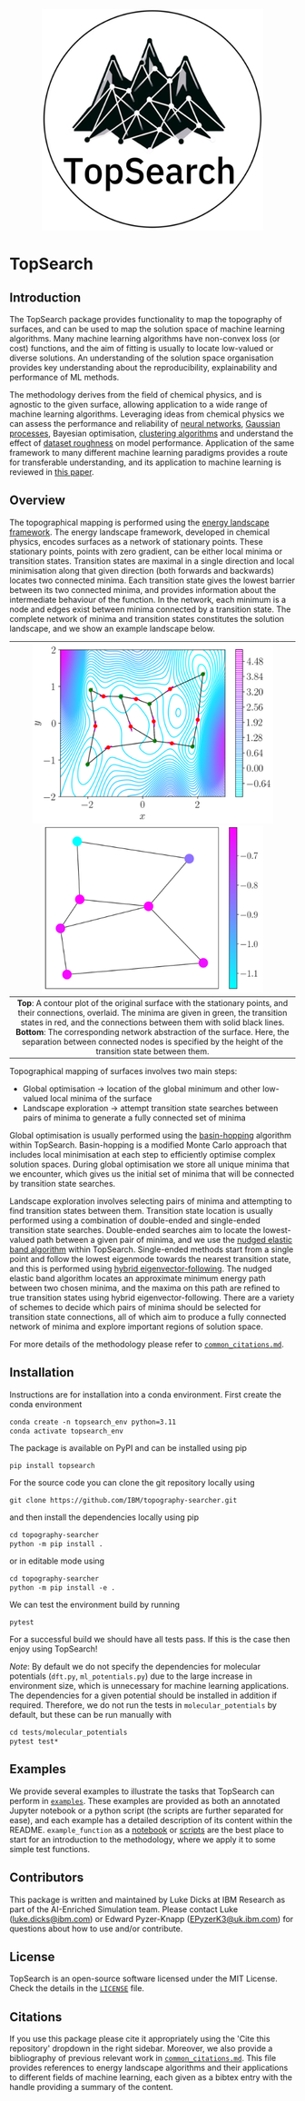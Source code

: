 <p align="center">
    <img src="./images/TopSearchLogo.png" height="390" width="390">
</p>

# TopSearch

## Introduction

The TopSearch package provides functionality to map the topography of surfaces, and can be used to map the solution space of machine learning algorithms. Many machine learning algorithms have non-convex loss (or cost) functions, and the aim of fitting is usually to locate low-valued or diverse solutions. An understanding of the solution space organisation provides key understanding about the reproducibility, explainability and performance of ML methods. 

The methodology derives from the field of chemical physics, and is agnostic to the given surface, allowing application to a wide range of machine learning algorithms. Leveraging ideas from chemical physics we can assess the performance and reliability of [neural networks](https://doi.org/10.1088/2632-2153/ac49a9), [Gaussian processes](https://arxiv.org/abs/2305.10748), Bayesian optimisation, [clustering algorithms](https://doi.org/10.1063/5.0078793) and understand the effect of [dataset roughness](https://doi.org/10.1039/D3ME00189J) on model performance. Application of the same framework to many different machine learning paradigms provides a route for transferable understanding, and its application to machine learning is reviewed in [this paper](https://doi.org/10.1039/D3DD00204G).

## Overview

The topographical mapping is performed using the [energy landscape framework](https://doi.org/10.1146/annurev-physchem-050317-021219). The energy landscape framework, developed in chemical physics, encodes surfaces as a network of stationary points. These stationary points, points with zero gradient, can be either local minima or transition states. Transition states are maximal in a single direction and local minimisation along that given direction (both forwards and backwards) locates two connected minima. Each transition state gives the lowest barrier between its two connected minima, and provides information about the intermediate behaviour of the function. In the network, each minimum is a node and edges exist between minima connected by a transition state. The complete network of minima and transition states constitutes the solution landscape, and we show an example landscape below.

| <img src="./images/StationaryPointsExample.png" height="317" width="425"> <img src="./images/NetworkExample.png" height="295" width="390"> |
|:--:|
| **Top**: A contour plot of the original surface with the stationary points, and their connections, overlaid. The minima are given in green, the transition states in red, and the connections between them with solid black lines. **Bottom**: The corresponding network abstraction of the surface. Here, the separation between connected nodes is specified by the height of the transition state between them. |

Topographical mapping of surfaces involves two main steps:
* Global optimisation &rarr; location of the global minimum and other low-valued local minima of the surface
* Landscape exploration &rarr; attempt transition state searches between pairs of minima to generate a fully connected set of minima

Global optimisation is usually performed using the [basin-hopping](https://arxiv.org/abs/cond-mat/9803344) algorithm within TopSearch. Basin-hopping is a modified Monte Carlo approach that includes local minimisation at each step to efficiently optimise complex solution spaces. During global optimisation we store all unique minima that we encounter, which gives us the initial set of minima that will be connected by transition state searches.

Landscape exploration involves selecting pairs of minima and attempting to find transition states between them. Transition state location is usually performed using a combination of double-ended and single-ended transition state searches. Double-ended searches aim to locate the lowest-valued path between a given pair of minima, and we use the [nudged elastic band algorithm](https://doi.org/10.1063/1.1329672) within TopSearch. Single-ended methods start from a single point and follow the lowest eigenmode towards the nearest transition state, and this is performed using [hybrid eigenvector-following](https://www-wales.ch.cam.ac.uk/pdf/CPL.341.185.2001.pdf). The nudged elastic band algorithm locates an approximate minimum energy path between two chosen minima, and the maxima on this path are refined to true transition states using hybrid eigenvector-following. There are a variety of schemes to decide which pairs of minima should be selected for transition state connections, all of which aim to produce a fully connected network of minima and explore important regions of solution space.

For more details of the methodology please refer to [`common_citations.md`](./common_citations.md).

## Installation

Instructions are for installation into a conda environment. First create the conda environment
```
conda create -n topsearch_env python=3.11
conda activate topsearch_env
```
The package is available on PyPI and can be installed using pip
```
pip install topsearch
```

For the source code you can clone the git repository locally using
```
git clone https://github.com/IBM/topography-searcher.git
```
and then install the dependencies locally using pip
```
cd topography-searcher
python -m pip install .
```
or in editable mode using
```
cd topography-searcher
python -m pip install -e .
```

We can test the environment build by running
```
pytest
```
For a successful build we should have all tests pass. If this is the case then enjoy using TopSearch!

_Note_: By default we do not specify the dependencies for molecular potentials (`dft.py`, `ml_potentials.py`) due to the large increase in environment size, which is unnecessary for machine learning applications. The dependencies for a given potential should be installed in addition if required. Therefore, we do not run the tests in `molecular_potentials` by default, but these can be run manually with
```
cd tests/molecular_potentials
pytest test*
```

## Examples

We provide several examples to illustrate the tasks that TopSearch can perform in [`examples`](./examples). These examples are provided as both an annotated Jupyter notebook or a python script (the scripts are further separated for ease), and each example has a detailed description of its content within the README. `example_function` as a [notebook](./examples/notebooks/example_function.ipynb) or [scripts](./examples/scripts/example_function) are the best place to start for an introduction to the methodology, where we apply it to some simple test functions.

## Contributors

This package is written and maintained by Luke Dicks at IBM Research as part of the AI-Enriched Simulation team. Please contact Luke (<luke.dicks@ibm.com>) or Edward Pyzer-Knapp (<EPyzerK3@uk.ibm.com>) for questions about how to use and/or contribute.

## License

TopSearch is an open-source software licensed under the MIT License. Check the details in the [`LICENSE`](./LICENSE) file.

## Citations

If you use this package please cite it appropriately using the 'Cite this repository' dropdown in the right sidebar. Moreover, we also provide a bibliography of previous relevant work in [`common_citations.md`](./common_citations.md). This file provides references to energy landscape algorithms and their applications to different fields of machine learning, each given as a bibtex entry with the handle providing a summary of the content.
